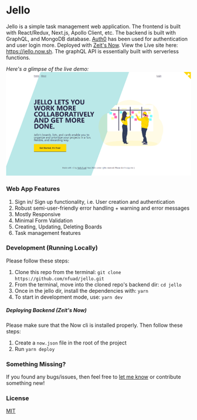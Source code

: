 # Jello

Jello is a simple task management web application. The frontend is built with React/Redux, Next.js, Apollo Client, etc. The backend is built with GraphQL, and MongoDB database. [Auth0](https://auth0.com) has been used for authentication and user login more. Deployed with [Zeit's Now](https://zeit.co). View the Live site here: <a href="https://jello.now.sh">https://jello.now.sh</a>. The graphQL API is essentially built with serverless functions.

_Here's a glimpse of the live demo:_
<a href="https://jello.now.sh"><img src="./public/img/jello.png" /></a>

### Web App Features

1. Sign in/ Sign up functionality, i.e. User creation and authentication
2. Robust semi-user-friendly error handling + warning and error messages
3. Mostly Responsive
4. Minimal Form Validation
5. Creating, Updating, Deleting Boards
6. Task management features

### Development (Running Locally)

Please follow these steps:

1. Clone this repo from the terminal: `git clone https://github.com/nfuad/jello.git`
2. From the terminal, move into the cloned repo's backend dir: `cd jello`
3. Once in the jello dir, install the dependencies with: `yarn`
4. To start in development mode, use: `yarn dev`

##### Deploying Backend (Zeit's Now)

Please make sure that the Now cli is installed properly. Then follow these steps:

1. Create a `now.json` file in the root of the project
2. Run `yarn deploy`

### Something Missing?

If you found any bugs/issues, then feel free to [let me know](https://github.com/nfuad/jello/issues) or contribute something new!

### License

[MIT](./LICENSE)
